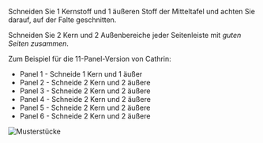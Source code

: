 Schneiden Sie 1 Kernstoff und 1 äußeren Stoff der Mitteltafel und achten Sie darauf, auf der Falte geschnitten.

Schneiden Sie 2 Kern und 2 Außenbereiche jeder Seitenleiste mit *guten Seiten zusammen*.

Zum Beispiel für die 11-Panel-Version von Cathrin:

*   Panel 1 - Schneide 1 Kern und 1 äußer
*   Panel 2 - Schneide 2 Kern und 2 äußere
*   Panel 3 - Schneide 2 Kern und 2 äußere
*   Panel 4 - Schneide 2 Kern und 2 äußere
*   Panel 5 - Schneide 2 Kern und 2 äußere
*   Panel 6 - Schneide 2 Kern und 2 äußere

![Musterstücke](cathrin\_cutting.png)

